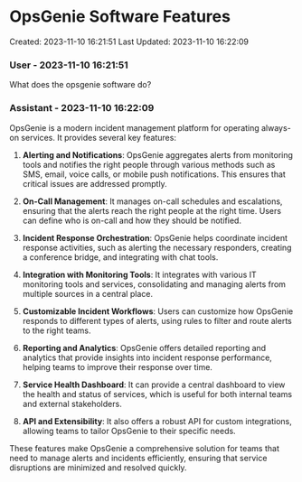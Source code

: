 # OpsGenie Software Features

Created: 2023-11-10 16:21:51
Last Updated: 2023-11-10 16:22:09

### User - 2023-11-10 16:21:51

What does the opsgenie software do?

### Assistant - 2023-11-10 16:22:09

OpsGenie is a modern incident management platform for operating always-on services. It provides several key features:

1. **Alerting and Notifications**: OpsGenie aggregates alerts from monitoring tools and notifies the right people through various methods such as SMS, email, voice calls, or mobile push notifications. This ensures that critical issues are addressed promptly.

2. **On-Call Management**: It manages on-call schedules and escalations, ensuring that the alerts reach the right people at the right time. Users can define who is on-call and how they should be notified.

3. **Incident Response Orchestration**: OpsGenie helps coordinate incident response activities, such as alerting the necessary responders, creating a conference bridge, and integrating with chat tools.

4. **Integration with Monitoring Tools**: It integrates with various IT monitoring tools and services, consolidating and managing alerts from multiple sources in a central place.

5. **Customizable Incident Workflows**: Users can customize how OpsGenie responds to different types of alerts, using rules to filter and route alerts to the right teams.

6. **Reporting and Analytics**: OpsGenie offers detailed reporting and analytics that provide insights into incident response performance, helping teams to improve their response over time.

7. **Service Health Dashboard**: It can provide a central dashboard to view the health and status of services, which is useful for both internal teams and external stakeholders.

8. **API and Extensibility**: It also offers a robust API for custom integrations, allowing teams to tailor OpsGenie to their specific needs.

These features make OpsGenie a comprehensive solution for teams that need to manage alerts and incidents efficiently, ensuring that service disruptions are minimized and resolved quickly.

